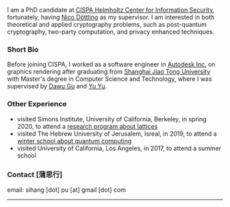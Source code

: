 I am a PhD candidate at [CISPA Helmholtz Center for Information Security](https://cispa.de/), fortunately, having [Nico Döttling](https://sites.google.com/site/nicodoettling/) as my supervisor.
I am interested in both theoretical and applied cryptography problems, such as post-quantum cryptography, two-party computation, and privacy enhanced techniques.


### Short Bio
Before joining CISPA, I worked as a software engineer in [Autodesk Inc.](https://autodesk.com/) on graphics rendering after graduating from [Shanghai Jiao Tong University](https://en.sjtu.edu.cn/) with Master's degree in Computer Science and Technology, where I was supervised by [Dawu Gu](https://www.cs.sjtu.edu.cn/en/PeopleDetail.aspx?id=169) and [Yu Yu](http://yuyu.hk). 


### Other Experience
 - visited Simons Institute, University of California, Berkeley, in spring 2020, to attend a [research program about lattices](https://simons.berkeley.edu/programs/lattices2020)
 - visited The Hebrew University of Jerusalem, Isreal, in 2019, to attend a [winter school about quantum computing](https://iias.huji.ac.il/SchoolCSE4)
 - visited University of California, Los Angeles, in 2017, to attend a summer school

### Contact [蒲思行]
email: sihang [dot] pu [at] gmail [dot] com

---

<!-- [dblp](https://dblp.uni-trier.de/pid/195/8301) | [orcid](https://orcid.org/0009-0003-2056-6079) | [google scholar](https://scholar.google.com/citations?user=lZqY8E0AAAAJ&hl=en) | [work](https://cispa.de/en/people/sihang.pu) -->

<!-- ---
Hosted on [Github Pages](https://pages.github.com). Powered by [Hugo](https://gohugo.io) and [ʕ•ᴥ•ʔ Bear](https://bearblog.dev). -->